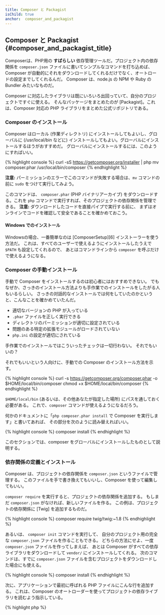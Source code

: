 ```yaml
---
title: Composer と Packagist
isChild: true
anchor:  composer_and_packagist
---
```


## Composer と Packagist {#composer_and_packagist_title}

Composerは、PHP用の **すばらしい** 依存管理ツールだ。プロジェクト内の依存関係を
`composer.json` ファイルに書いてシンプルなコマンドを打ち込めば、
Composer が自動的にそれをダウンロードしてくれるだけでなく、オートロードの設定までしてくれるんだ。
Composer は、node.js の NPM や Ruby の Bundler みたいなものだ。

Composer に対応したライブラリは既にいろいろ出回っていて、自分のプロジェクトですぐに使える。
そんなパッケージをまとめたのが [Packagist]。これは、Composer 対応の PHP ライブラリをまとめた公式リポジトリである。

### Composer のインストール

Composer はローカル (作業ディレクトリ) にインストールしてもよいし、グローバルに (/usr/local/bin などに)
インストールしてもよい。グローバルにインストールするほうがおすすめだ。
グローバルにインストールするには、このようにすればいい。

{% highlight console %}
curl -sS https://getcomposer.org/installer | php
mv composer.phar /usr/local/bin/composer
{% endhighlight %}

<strong>注意:</strong> パーミッションのエラーでこのコマンドが失敗する場合は、`mv` コマンドの前に `sudo` をつけて実行してみよう。

このコマンドは、 `composer.phar` (PHP バイナリアーカイブ)
をダウンロードする。これを `php` コマンドで実行すれば、そのプロジェクトの依存関係を管理できる。
<strong>注意:</strong> ダウンロードしたコードを直接パイプで実行する前に、
まずはオンラインでコードを確認して安全であることを確かめておこう。

#### Windows でのインストール

Windowsの場合、一番簡単なのは [ComposerSetup][6] インストーラーを使う方法だ。
これは、すべてのユーザーで使えるようにインストールしたうえで `$PATH` も設定してくれるので、
あとはコマンドラインから `composer` を呼ぶだけで使えるようになる。

### Composer の手動インストール

手動で Composer をインストールするのは初心者にはおすすめできない。
でもなぜか、さっきのインストール方法よりも手作業でのインストールをしたがる人もいるらしい。
さっきの対話的なインストールでは何をしていたのかというと、こんなことを確かめていたんだ。

- 適切なバージョンの PHP が入っている
- `.phar` ファイルを正しく実行できる
- ディレクトリのパーミッションが適切に設定されている
- 問題のある特定の拡張モジュールがロードされていない
- `php.ini` の設定が適切にされている

手作業でのインストールではこういったチェックは一切行わない。
それでもいいの？

それでもいいという人向けに、手動での Composer のインストール方法を示す。

{% highlight console %}
curl -s https://getcomposer.org/composer.phar -o $HOME/local/bin/composer
chmod +x $HOME/local/bin/composer
{% endhighlight %}

`$HOME/local/bin` (あるいは、その他あなたが指定した場所) にパスを通しておく必要がある。
これで、`composer` コマンドが使えるようになるだろう。

何かのドキュメントに「`php composer.phar install` で Composer を実行します」と書いてあれば、
その部分を次のように読み替えればいい。

{% highlight console %}
composer install
{% endhighlight %}
    
このセクションでは、composer をグローバルにインストールしたものとして説明する。

### 依存関係の定義とインストール

Composer は、プロジェクトの依存関係を `composer.json` というファイルで管理する。
このファイルを手で書き換えてもいいし、Composer を使って編集してもいい。

`composer require` を実行すると、プロジェクトの依存関係を追加する。
もしまだ `composer.json` がなければ、新しいファイルを作る。
この例は、プロジェクトの依存関係に [Twig] を追加するものだ。

{% highlight console %}
composer require twig/twig:~1.8
{% endhighlight %}

あるいは、 `composer init` コマンドを実行して、
自分のプロジェクト用の完全な `composer.json` ファイルを作ることもできる。
どちらの方法にせよ、一度 `composer.json` ファイルを作ってしまえば、
あとは Composer がすべての依存ライブラリをダウンロードして `vendor/` にインストールしてくれる。
次のコマンドは、すでに `composer.json` ファイルを含むプロジェクトをダウンロードした場合にも使える。

{% highlight console %}
composer install
{% endhighlight %}

次に、アプリケーションで最初に呼ばれる PHP ファイルにこんな行を追加する。
これは、Composer のオートローダーを使ってプロジェクトの依存ライブラリを読むよう指示している。

{% highlight php %}
<?php
require 'vendor/autoload.php';
{% endhighlight %}

これで、依存ライブラリが使えるようになった。実際に使う場面で、必要に応じて読み込まれる。

### 依存関係の更新

Composer は `composer.lock` というファイルを作る。
これは、最初に `php composer.phar install`
を実行したときにダウンロードした、各パッケージの正確なバージョンを記録しておくものだ。
他の開発者とプロジェクトを共有するときに `composer.lock` も一緒に配布しておくと、
他の人が `php composer.phar install` を実行したときにもまったく同じバージョンがインストールされるようになる。
依存関係を更新するには、 `php composer.phar update` を実行しよう。

これは、バージョンの要件を柔軟に定義できるので便利だ。
たとえば、バージョンに `~1.8` と書いた場合は「`1.8.0` 以降のバージョン。ただし `2.0.x-dev` は含まない」と指定したことになる。
ワイルドカード `*` を使って `1.8.*` のように指定してもいい。
これで、Composer で `php composer.phar update` を実行したときに、
定義した制約の範囲での最新版に依存ライブラリを更新してくれる。

### 更新通知

新バージョンのリリースの通知を受け取りたければ [VersionEye] にサインアップするといい。
このサービスは、自分の GitHub アカウントや BitBucket アカウントにある
`composer.json` の内容を監視して、パッケージの新しいリリースがあればメールで教えてくれるものだ。

### 依存ライブラリのセキュリティ問題のチェック

[Security Advisories Checker] は、Webサービスとコマンドラインツールとして提供されている。
`composer.lock` ファイルを調べて、もし依存関係に更新が必要なら教えてくれるものだ。

### Composerでのグローバルな依存関係の扱い

Composer は、グローバルな依存関係やそのバイナリを扱うこともできる。
使いかたはとても簡単で、単にコマンドの前に `global` をつけるだけでいい。
たとえば、PHPUnit をグローバルに使えるようインストールしたければ、こんなコマンドを実行する。

{% highlight console %}
composer global require phpunit/phpunit
{% endhighlight %}

このコマンドは、 `~/.composer` ディレクトリを作って、グローバルな依存関係をそこに置く。
インストールされたパッケージのバイナリを全体で使えるようにするには、 `~/.composer/vendor/bin`
ディレクトリを環境変数 `$PATH` に追加すればいい。

* [Composerとは]

[Packagist]: http://packagist.org/
[Twig]: http://twig.sensiolabs.org
[VersionEye]: https://www.versioneye.com/
[Security Advisories Checker]: https://security.sensiolabs.org/
[Composerとは]: http://getcomposer.org/doc/00-intro.md
[ComposerSetup]: https://getcomposer.org/Composer-Setup.exe
